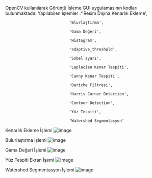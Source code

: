 OpenCV kullanılarak  Görüntü İşleme GUI uygulamasının kodları bulunmaktadır.
Yapılabilen İşlemler :''Resim Dışına Kenarlık Ekleme',

                                'Blurlaştırma',
                                
                                'Gama Değeri',
                                
                                'Histogram',
                                
                                'adaptive_threshold',
                                
                                'Sobel ayarı',
                                
                                'Laplacian Kenar Tespiti',
                                
                                'Canny Kenar Tespiti',
                                
                                'Deriche Filtresi',
                                
                                'Harris Corner Detection',
                                
                                'Contour Detection',
                                
                                'Yüz Tespiti',
                                
                                'Watershed Segmentasyon'
                                




                                
Kenarlık Ekleme İşlemi
![image](https://github.com/Bayrak-tar/Image_Processing_Algorithms/assets/107275132/2f500db2-bb02-4d7b-9936-caaa55db9101)

 Bulurlaştırma İşlemi
![image](https://github.com/Bayrak-tar/Image_Processing_Algorithms/assets/107275132/4e13690f-c29d-4fe4-a2a2-aa142cbc7f10)

 Gama Değeri İşlemi
![image](https://github.com/Bayrak-tar/Image_Processing_Algorithms/assets/107275132/e1afd590-b9c9-4c4c-9a37-3e4be4184b02)

Yüz Tespiti Ekran İşemi
![image](https://github.com/Bayrak-tar/Image_Processing_Algorithms/assets/107275132/fb7a0ab0-6818-4eab-8548-0f53764d4274)

Watershed Segmentasyon İşlemi
![image](https://github.com/Bayrak-tar/Image_Processing_Algorithms/assets/107275132/a0583185-486d-46e3-9420-8aea8b8caf6c)
